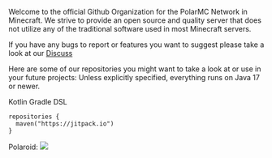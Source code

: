 Welcome to the official Github Organization for the PolarMC Network in Minecraft.
We strive to provide an open source and quality server that does not utilize any 
of the traditional software used in most Minecraft servers.

If you have any bugs to report or features you want to suggest please take a look at our 
<a class="github-button" href="https://github.com/buttons/github-buttons/discussions" data-color-scheme="no-preference: dark_high_contrast; light: dark_high_contrast; dark: dark_high_contrast;" data-icon="octicon-comment-discussion" data-size="large" aria-label="Discuss buttons/github-buttons on GitHub">Discuss</a>


Here are some of our repositories you might want to take a look at or use in your future projects:
Unless explicitly specified, everything runs on Java 17 or newer.

Kotlin Gradle DSL
```
repositories {
  maven("https://jitpack.io")
}
```

Polaroid:   [![](https://jitpack.io/v/Polar-Network/Polaroid.svg)](https://jitpack.io/#Polar-Network/Polaroid)
